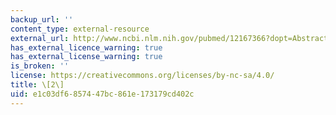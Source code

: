 ```yaml
---
backup_url: ''
content_type: external-resource
external_url: http://www.ncbi.nlm.nih.gov/pubmed/12167366?dopt=AbstractPlus
has_external_licence_warning: true
has_external_license_warning: true
is_broken: ''
license: https://creativecommons.org/licenses/by-nc-sa/4.0/
title: \[2\]
uid: e1c03df6-8574-47bc-861e-173179cd402c
---
```

